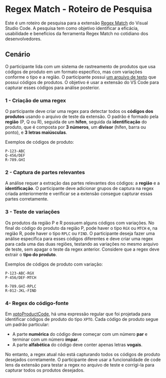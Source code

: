 # Regex Match - Roteiro de Pesquisa

Este é um roteiro de pesquisa para a extensão [Regex Match](https://marketplace.visualstudio.com/items?itemName=pedrohenrique-ql.regex-match) do Visual Studio Code. A pesquisa tem como objetivo identificar a eficácia, usabilidade e benefícios da ferramenta Regex Match no cotidiano dos desenvolvedores.

## Cenário

O participante lida com um sistema de rastreamento de produtos que usa códigos de produto em um formato específico, mas com variações conforme o tipo e a região. O participante possui [um arquivo de texto](./product-codes.txt) que possui códigos de produtos. O objetivo é usar a extensão do VS Code para capturar esses códigos para análise posterior.

### 1 - Criação de uma regex

O participante deve criar uma regex para detectar todos os **códigos dos produtos** usando o arquivo de teste da extensão. O padrão é formado pela **região** (P, Q ou R), seguida de um **hífen**, seguida da **identificação** do produto, que é composta por **3 números**, um **divisor** (hífen, barra ou ponto), e **3 letras maiúsculas**.

Exemplos de códigos de produto:

```
P-123-ABC
Q-456/DEF
R-789.GHI
```

### 2 - Captura de partes relevantes

A análise requer a extração das partes relevantes dos códigos: a **região** e a **identificação**. O participante deve adicionar grupos de captura na regex criada anteriormente e verificar se a extensão consegue capturar essas partes corretamente.

### 3 - Teste de variações

Os produtos da região P e R possuem alguns códigos com variações. No final do código do produto da região P, pode haver o tipo `RGX` ou `MTCH` e, na região R, pode haver o tipo `RPLC` ou `FIND`. O participante deseja fazer uma análise específica para esses códigos diferentes e deve criar uma regex para cada uma das duas regiões, testando as variações no mesmo arquivo de teste, sem apagar o teste da regex anterior. Considere que a regex deve extrair o **tipo do produto**.

Exemplos de códigos de produto com variação:

```
P-123-ABC-RGX
P-456/DEF-MTCH

R-789.GHI-RPLC
R-012-JKL-FIND
```

### 4- Regex do código-fonte

Em [xptoProductCode](./src/xptoProductCode.js), há uma expressão regular que foi projetada para identificar códigos de produto do tipo `XPTO`. Cada código de produto segue um padrão particular:

- A parte **numérica** do código deve começar com um número **par** e terminar com um número **ímpar**.
- A parte **alfabética** do código deve conter apenas letras **vogais**.

No entanto, a regex atual não está capturando todos os códigos de produto desejados corretamente. O participante deve usar a funcionalidade de code lens da extensão para testar a regex no arquivo de teste e corrigi-la para capturar todos os produtos desejados.
